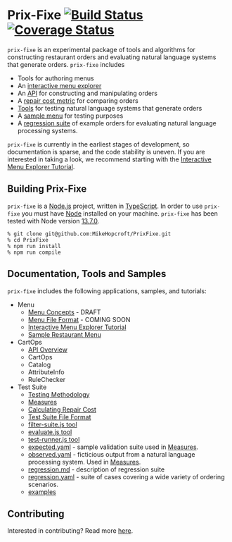# Prix-Fixe [![Build Status](https://travis-ci.com/MikeHopcroft/PrixFixe.svg?branch=master)](https://travis-ci.com/MikeHopcroft/PrixFixe) [![Coverage Status](https://coveralls.io/repos/github/MikeHopcroft/PrixFixe/badge.svg?branch=master)](https://coveralls.io/github/MikeHopcroft/PrixFixe?branch=master)

`prix-fixe` is an experimental package of tools and algorithms for constructing restaurant orders and evaluating natural language systems that generate orders. `prix-fixe` includes
* Tools for authoring menus
* An [interactive menu explorer](documentation/repl.md)
* An [API](documentation/api_overview.md) for constructing and manipulating orders
* A [repair cost metric](documentation/measures.md) for comparing orders
* [Tools](documentation/test_suite_tools.md) for testing natural language systems that generate orders
* A [sample menu](documentation/sample_menu.md) for testing purposes
* A [regression suite](samples/tests/regression.md) of example orders for evaluating natural language processing systems.

`prix-fixe` is currently in the earliest stages of development, so documentation is sparse, and the code stability is uneven. If you are interested in taking a look, we recommend starting with the
[Interactive Menu Explorer Tutorial](documentation/repl.md).

## Building Prix-Fixe

`prix-fixe` is a [Node.js](https://nodejs.org/en/) project,
written in [TypeScript](https://www.typescriptlang.org/).
In order to use `prix-fixe` you must have
[Node](https://nodejs.org/en/download/) installed on your machine.
`prix-fixe` has been tested with Node version [13.7.0](https://nodejs.org/download/release/v13.7.0/).

~~~
% git clone git@github.com:MikeHopcroft/PrixFixe.git
% cd PrixFixe
% npm run install
% npm run compile
~~~

## Documentation, Tools and Samples

`prix-fixe` includes the following applications, samples, and tutorials:
* Menu
  * [Menu Concepts](documentation/menu_concepts.md) - DRAFT
  * [Menu File Format](documentation/menu_format.md) - COMING SOON
  * [Interactive Menu Explorer Tutorial](documentation/repl.md)
  * [Sample Restaurant Menu](documentation/sample_menu.md)
* CartOps
  * [API Overview](documentation/api_overview.md)
  * CartOps
  * Catalog
  * AttributeInfo
  * RuleChecker
* Test Suite
  * [Testing Methodology](documentation/test_suite_tools.md)
  * [Measures](documentation/measures.md)
  * [Calculating Repair Cost](documentation/repair_cost.md)
  * [Test Suite File Format](documentation/test_suite_format.md)
  * [filter-suite.js tool](documentation/test_suite_tools.md#filter-suite-tool)
  * [evaluate.js tool](documentation/test_suite_tools.md#evaluate-tool)
  * [test-runner.js tool](documentation/test_runner_tool.md)
  * [expected.yaml](samples/tests/expected.yaml) - sample validation suite used in [Measures](documentation/measures.md).
  * [observed.yaml](samples/tests/observed.yaml) - ficticious output from a natural language processing system. Used in [Measures](documentation/measures.md).
  * [regression.md](samples/tests/regression.md) - description of regression suite
  * [regression.yaml](samples/tests/regression.yaml) - suite of cases covering a wide variety of ordering scenarios.
  * [examples](samples/tests/regression.md)
  
## Contributing
Interested in contributing? Read more [here](contributing.md).


